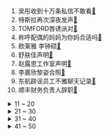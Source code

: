 1. 吴彤收到十万条私信不敢看[:link:](https://s.weibo.com/weibo?q=%23吴彤收到十万条私信不敢看%23&Refer=top)
2. 特斯拉再次深夜发声[:link:](https://s.weibo.com/weibo?q=%23特斯拉再次深夜发声%23&Refer=top)
3. TOMFORD唇诱派对[:link:](https://s.weibo.com/weibo?q=%23TOMFORD唇诱派对%23&Refer=top)
4. 称呼配偶的妈妈为你妈合适吗[:link:](https://s.weibo.com/weibo?q=%23称呼配偶的妈妈为你妈合适吗%23&Refer=top)
5. 欧莱雅 李钟硕[:link:](https://s.weibo.com/weibo?q=%23欧莱雅%20李钟硕%23&Refer=top)
6. 舒肤佳声明[:link:](https://s.weibo.com/weibo?q=%23舒肤佳声明%23&Refer=top)
7. 赵露思工作室声明[:link:](https://s.weibo.com/weibo?q=%23赵露思工作室声明%23&Refer=top)
8. 李嘉欣黎姿合照[:link:](https://s.weibo.com/weibo?q=%23李嘉欣黎姿合照%23&Refer=top)
9. 东航辟谣员工不雅聊天记录[:link:](https://s.weibo.com/weibo?q=%23东航辟谣员工不雅聊天记录%23&Refer=top)
10. 顺丰财务负责人辞职[:link:](https://s.weibo.com/weibo?q=%23顺丰财务负责人辞职%23&Refer=top)
<details>
<summary>11 ~ 20</summary>

11. 佟大为 父亲会影响女儿的择偶标准[:link:](https://s.weibo.com/weibo?q=%23佟大为%20父亲会影响女儿的择偶标准%23&Refer=top)
12. 张艺兴用彩灯的手机壳[:link:](https://s.weibo.com/weibo?q=%23张艺兴用彩灯的手机壳%23&Refer=top)
13. 肖战 如梦之梦最大的挑战是情感[:link:](https://s.weibo.com/weibo?q=%23肖战%20如梦之梦最大的挑战是情感%23&Refer=top)
14. 特斯拉提供刹车事故前1分钟数据[:link:](https://s.weibo.com/weibo?q=%23特斯拉提供刹车事故前1分钟数据%23&Refer=top)
15. 上海金山区厂房火灾导致8人失联[:link:](https://s.weibo.com/weibo?q=%23上海金山区厂房火灾导致8人失联%23&Refer=top)
16. 杨迪被丁程鑫悬空拎起[:link:](https://s.weibo.com/weibo?q=%23杨迪被丁程鑫悬空拎起%23&Refer=top)
17. 原来胃病不能喝粥[:link:](https://s.weibo.com/weibo?q=%23原来胃病不能喝粥%23&Refer=top)
18. 张哲瀚 我在我生命每个阶段都尽力了[:link:](https://s.weibo.com/weibo?q=%23张哲瀚%20我在我生命每个阶段都尽力了%23&Refer=top)
19. 环保组织打碎汇丰总部19扇窗户[:link:](https://s.weibo.com/weibo?q=%23环保组织打碎汇丰总部19扇窗户%23&Refer=top)
20. 男子酒醉参加科目三考试被判0分[:link:](https://s.weibo.com/weibo?q=%23男子酒醉参加科目三考试被判0分%23&Refer=top)
</details>
<details>
<summary>21 ~ 30</summary>

21. 许晴肖战吻戏[:link:](https://s.weibo.com/weibo?q=%23许晴肖战吻戏%23&Refer=top)
22. 程莉莎婆婆情商[:link:](https://s.weibo.com/weibo?q=%23程莉莎婆婆情商%23&Refer=top)
23. 黄渤新片学爸开机[:link:](https://s.weibo.com/weibo?q=%23黄渤新片学爸开机%23&Refer=top)
24. 湖北女子4年7次诉讼离婚未果[:link:](https://s.weibo.com/weibo?q=%23湖北女子4年7次诉讼离婚未果%23&Refer=top)
25. 西安某高校发生持刀劫持事件[:link:](https://s.weibo.com/weibo?q=%23西安某高校发生持刀劫持事件%23&Refer=top)
26. 如梦之梦直播[:link:](https://s.weibo.com/weibo?q=%23如梦之梦直播%23&Refer=top)
27. 蔡徐坤进被窝速度[:link:](https://s.weibo.com/weibo?q=%23蔡徐坤进被窝速度%23&Refer=top)
28. 国产芯片订单量井喷[:link:](https://s.weibo.com/weibo?q=%23国产芯片订单量井喷%23&Refer=top)
29. 硬盘3天狂降2000元[:link:](https://s.weibo.com/weibo?q=%23硬盘3天狂降2000元%23&Refer=top)
30. 一万年前的水母湖是怎么形成的[:link:](https://s.weibo.com/weibo?q=%23一万年前的水母湖是怎么形成的%23&Refer=top)
</details>
<details>
<summary>31 ~ 40</summary>

31. 徐冬冬减肥催吐被误会怀孕[:link:](https://s.weibo.com/weibo?q=%23徐冬冬减肥催吐被误会怀孕%23&Refer=top)
32. 仝卓诉山西招考中心案开庭[:link:](https://s.weibo.com/weibo?q=%23仝卓诉山西招考中心案开庭%23&Refer=top)
33. 对象向自己奔来是什么体验[:link:](https://s.weibo.com/weibo?q=%23对象向自己奔来是什么体验%23&Refer=top)
34. 每年约1000万吨塑料垃圾流入海洋[:link:](https://s.weibo.com/weibo?q=%23每年约1000万吨塑料垃圾流入海洋%23&Refer=top)
35. 山河令花絮[:link:](https://s.weibo.com/weibo?q=%23山河令花絮%23&Refer=top)
36. 许凯腰疼[:link:](https://s.weibo.com/weibo?q=%23许凯腰疼%23&Refer=top)
37. 付国豪离职[:link:](https://s.weibo.com/weibo?q=%23付国豪离职%23&Refer=top)
38. 河南家长自费百万在校门口建天桥[:link:](https://s.weibo.com/weibo?q=%23河南家长自费百万在校门口建天桥%23&Refer=top)
39. 支持有条件地方和重点行业企业率先达峰[:link:](https://s.weibo.com/weibo?q=%23支持有条件地方和重点行业企业率先达峰%23&Refer=top)
40. 维权女车主丈夫不认可特斯拉行车数据[:link:](https://s.weibo.com/weibo?q=%23维权女车主丈夫不认可特斯拉行车数据%23&Refer=top)
</details>
<details>
<summary>41 ~ 50</summary>

41. 过三爽教过爷谈恋爱[:link:](https://s.weibo.com/weibo?q=%23过三爽教过爷谈恋爱%23&Refer=top)
42. 西安高校持刀劫持女生男子被控制[:link:](https://s.weibo.com/weibo?q=%23西安高校持刀劫持女生男子被控制%23&Refer=top)
43. 创造营25强决赛倒计时采访[:link:](https://s.weibo.com/weibo?q=%23创造营25强决赛倒计时采访%23&Refer=top)
44. 70年代的索道有多惊险[:link:](https://s.weibo.com/weibo?q=%2370年代的索道有多惊险%23&Refer=top)
45. 梁辰陆景门后壁咚吻[:link:](https://s.weibo.com/weibo?q=%23梁辰陆景门后壁咚吻%23&Refer=top)
46. 胡明轩赵睿鼓励高诗岩[:link:](https://s.weibo.com/weibo?q=%23胡明轩赵睿鼓励高诗岩%23&Refer=top)
47. 倪大红白敬亭爷孙cp[:link:](https://s.weibo.com/weibo?q=%23倪大红白敬亭爷孙cp%23&Refer=top)
48. 共同构建人与自然生命共同体[:link:](https://s.weibo.com/weibo?q=%23共同构建人与自然生命共同体%23&Refer=top)
49. 杜富国清唱夜空中最亮的星[:link:](https://s.weibo.com/weibo?q=%23杜富国清唱夜空中最亮的星%23&Refer=top)
50. 林巧稚75年前的手写病历[:link:](https://s.weibo.com/weibo?q=%23林巧稚75年前的手写病历%23&Refer=top)
</details>